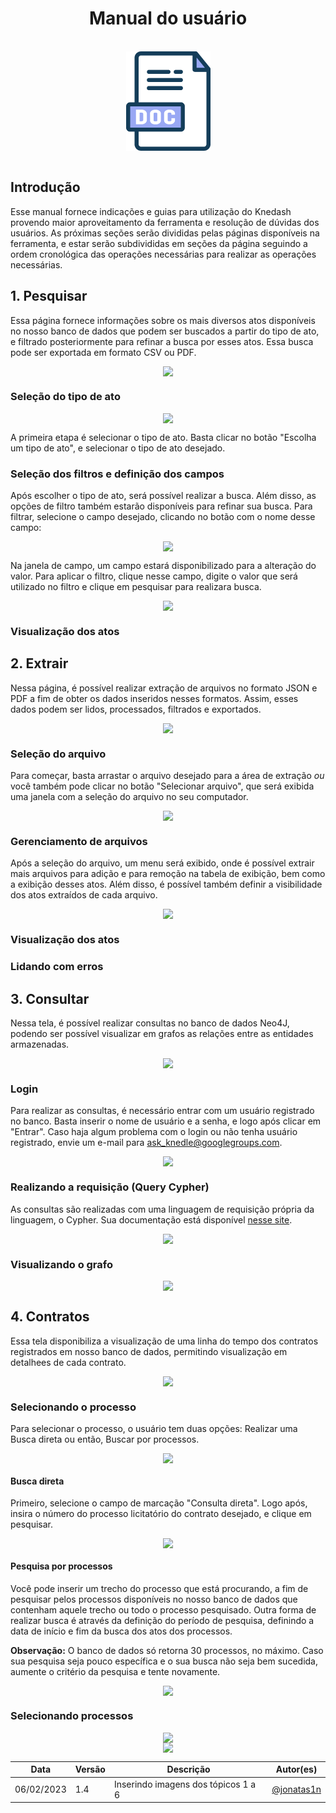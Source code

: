 <h1 style="text-align: center">Manual do usuário</h1>
<br />
<div style="display: flex; justify-content: center; align-items:center;">
    <img src="../assets/Frontend/initial_logo.png">
</div>
<br />

## Introdução
Esse manual fornece indicações e guias para utilização do Knedash provendo maior aproveitamento da ferramenta e resolução de dúvidas dos usuários. As próximas seções serão divididas pelas páginas disponíveis na ferramenta, e estar serão subdivididas em seções da página seguindo a ordem cronológica das operações necessárias para realizar as operações necessárias.

## 1. Pesquisar
Essa página fornece informações sobre os mais diversos atos disponíveis no nosso banco de dados que podem ser buscados a partir do tipo de ato, e filtrado posteriormente para refinar a busca por esses atos. Essa busca pode ser exportada em formato CSV ou PDF.

<div style="display: flex; justify-content: center; align-items:center;">
    <img src="https://unb-knedle.github.io/Dash/assets/Manual/01.png">
</div>

### Seleção do tipo de ato

<div style="display: flex; justify-content: center; align-items:center;">
    <img src="https://unb-knedle.github.io/Dash/assets/Manual/02.png">
</div>

A primeira etapa é selecionar o tipo de ato. Basta clicar no botão "Escolha um tipo de ato", e selecionar o tipo de ato desejado.

### Seleção dos filtros e definição dos campos

Após escolher o tipo de ato, será possível realizar a busca. Além disso, as opções de filtro também estarão disponíveis para refinar sua busca.
Para filtrar, selecione o campo desejado, clicando no botão com o nome desse campo:

<!-- Adicionar aqui uma imagem dos filtros -->
<div style="display: flex; justify-content: center; align-items:center;">
    <img src="https://unb-knedle.github.io/Dash/assets/Manual/03.png">
</div>

Na janela de campo, um campo estará disponibilizado para a alteração do valor. Para aplicar o filtro, clique nesse campo, digite o valor que será utilizado no filtro e clique em pesquisar para realizara busca.

<!-- Adicionar aqui uma imagem dos campos dos filtros -->
<div style="display: flex; justify-content: center; align-items:center;">
    <img src="https://unb-knedle.github.io/Dash/assets/Manual/03b.png">
</div>


### Visualização dos atos

## 2. Extrair

Nessa página, é possível realizar extração de arquivos no formato JSON e PDF a fim de obter os dados inseridos nesses formatos. Assim, esses dados podem ser lidos, processados, filtrados e exportados.

<div style="display: flex; justify-content: center; align-items:center;">
    <img src="https://unb-knedle.github.io/Dash/assets/Manual/04.png">
</div>

### Seleção do arquivo

Para começar, basta arrastar o arquivo desejado para a área de extração *ou* você também pode clicar no botão "Selecionar arquivo", que será exibida uma janela com a seleção do arquivo no seu computador. 

<div style="display: flex; justify-content: center; align-items:center;">
    <img src="https://unb-knedle.github.io/Dash/assets/Manual/05.png">
</div>

### Gerenciamento de arquivos

Após a seleção do arquivo, um menu será exibido, onde é possível extrair mais arquivos para adição e para remoção na tabela de exibição, bem como a exibição desses atos. Além disso, é possível também definir a visibilidade dos atos extraídos de cada arquivo.

<!-- Adicionar captura de tela da seção de gerenciamento de arquivos  -->
<div style="display: flex; justify-content: center; align-items:center;">
    <img src="https://unb-knedle.github.io/Dash/assets/Manual/06.png">
</div>

### Visualização dos atos

### Lidando com erros

## 3. Consultar

Nessa tela, é possível realizar consultas no banco de dados Neo4J, podendo ser possível visualizar em grafos as relações entre as entidades armazenadas.

<!-- Adicionar captura de tela da tela de consulta com o login realizado  -->
<div style="display: flex; justify-content: center; align-items:center;">
    <img src="https://unb-knedle.github.io/Dash/assets/Manual/07.png">
</div>

### Login

Para realizar as consultas, é necessário entrar com um usuário registrado no banco. Basta inserir o nome de usuário e a senha, e logo após clicar em "Entrar". Caso haja algum problema com o login ou não tenha usuário registrado, envie um e-mail para [ask_knedle@googlegroups.com](ask_knedle@googlegroups.com).

<!-- Adicionar captura de tela da tela de consulta com o login realizado  -->
<div style="display: flex; justify-content: center; align-items:center;">
    <img src="https://unb-knedle.github.io/Dash/assets/Manual/08.png">
</div>

### Realizando a requisição (Query Cypher)

As consultas são realizadas com uma linguagem de requisição própria da linguagem, o Cypher. Sua documentação está disponível [nesse site](https://neo4j.com/developer/cypher/).

<!-- Adicionar captura de tela da tela com uma requisição escrita  -->
<div style="display: flex; justify-content: center; align-items:center;">
    <img src="https://unb-knedle.github.io/Dash/assets/Manual/09.png">
</div>

### Visualizando o grafo

<!-- Adicionar captura de tela da tela com um grafo e um nó selecionado  -->
<div style="display: flex; justify-content: center; align-items:center;">
    <img src="https://unb-knedle.github.io/Dash/assets/Manual/10.png">
</div>

## 4. Contratos

Essa tela disponibiliza a visualização de uma linha do tempo dos contratos registrados em nosso banco de dados, permitindo visualização em detalhees de cada contrato.

<div style="display: flex; justify-content: center; align-items:center;">
    <img src="https://unb-knedle.github.io/Dash/assets/Manual/11.png">
</div>

### Selecionando o processo

Para selecionar o processo, o usuário tem duas opções: Realizar uma Busca direta ou então, Buscar por processos.

<div style="display: flex; justify-content: center; align-items:center;">
    <img src="https://unb-knedle.github.io/Dash/assets/Manual/12.png">
</div>

#### Busca direta

Primeiro, selecione o campo de marcação "Consulta direta". Logo após, insira o número do processo licitatório do contrato desejado, e clique em pesquisar.

<div style="display: flex; justify-content: center; align-items:center;">
    <img src="https://unb-knedle.github.io/Dash/assets/Manual/13.png">
</div>

#### Pesquisa por processos

Você pode inserir um trecho do processo que está procurando, a fim de pesquisar pelos processos disponíveis no nosso banco de dados que contenham aquele trecho ou todo o processo pesquisado. Outra forma de realizar busca é através da definição do período de pesquisa, definindo a data de início e fim da busca dos atos dos processos. 

**Observação:** O banco de dados só retorna 30 processos, no máximo. Caso sua pesquisa seja pouco específica e o sua busca não seja bem sucedida, aumente o critério da pesquisa e tente novamente.

<div style="display: flex; justify-content: center; align-items:center;">
    <img src="https://unb-knedle.github.io/Dash/assets/Manual/14.png">
</div>

### Selecionando processos

<!-- Inserir captura de tela com a seleção de processos cheia de itens. -->
<div style="display: flex; justify-content: center; align-items:center;">
    <img src="https://unb-knedle.github.io/Dash/assets/Manual/15.png">
</div>

<div style="display: flex; justify-content: center; align-items:center;">
    <img src="https://unb-knedle.github.io/Dash/assets/Manual/16.png">
</div>

Data | Versão | Descrição | Autor(es) 
---- | ----------- | ------ | ---------
06/02/2023 | 1.4 | Inserindo imagens dos tópicos 1 a 6| [@jonatas1n](https://github.com/jonatas1n)|